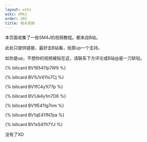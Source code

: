 ```yaml
---
layout: wiki
wiki: SM4J
order: 205
title: 相关视频
---
```


本页面收集了一些SM4J的视频教程。都来自B站。

此处只提供链接，最好去B站看，给原up一个支持。

如你是up，不想你的视频被贴在这，请联系下方评论或B站@是一刀斩哒。

{% bilicard BV165411p7W9 %}

{% bilicard BV1UV411o7Cj %}

{% bilicard BV1fC4y1t77p %}

{% bilicard BV1Jk4y1m7D6 %}

{% bilicard BV1fE411g7nm %}

{% bilicard BV1qE411N7pa %}

{% bilicard BV1x5411t7YJ %}


没有了XD